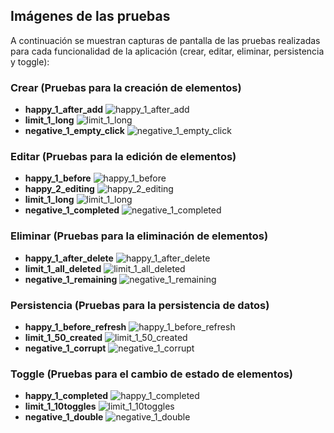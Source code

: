 ## Imágenes de las pruebas

A continuación se muestran capturas de pantalla de las pruebas realizadas para cada funcionalidad de la aplicación (crear, editar, eliminar, persistencia y toggle):

### Crear (Pruebas para la creación de elementos)

- **happy_1_after_add**
  ![happy_1_after_add](public/reports/screenshots/crear/happy_1_after_add.png)
- **limit_1_long**
  ![limit_1_long](public/reports/screenshots/crear/limit_1_long.png)
- **negative_1_empty_click**
  ![negative_1_empty_click](public/reports/screenshots/crear/negative_1_empty_click.png)

### Editar (Pruebas para la edición de elementos)

- **happy_1_before**
  ![happy_1_before](public/reports/screenshots/editar/happy_1_before.png)
- **happy_2_editing**
  ![happy_2_editing](public/reports/screenshots/editar/happy_2_editing.png)
- **limit_1_long**
  ![limit_1_long](public/reports/screenshots/editar/limit_1_long.png)
- **negative_1_completed**
  ![negative_1_completed](public/reports/screenshots/editar/negative_1_completed.png)

### Eliminar (Pruebas para la eliminación de elementos)

- **happy_1_after_delete**
  ![happy_1_after_delete](public/reports/screenshots/eliminar/happy_1_after_delete.png)
- **limit_1_all_deleted**
  ![limit_1_all_deleted](public/reports/screenshots/eliminar/limit_1_all_deleted.png)
- **negative_1_remaining**
  ![negative_1_remaining](public/reports/screenshots/eliminar/negative_1_remaining.png)

### Persistencia (Pruebas para la persistencia de datos)

- **happy_1_before_refresh**
  ![happy_1_before_refresh](public/reports/screenshots/persistencia/happy_1_before_refresh.png)
- **limit_1_50_created**
  ![limit_1_50_created](public/reports/screenshots/persistencia/limit_1_50_created.png)
- **negative_1_corrupt**
  ![negative_1_corrupt](public/reports/screenshots/persistencia/negative_1_corrupt.png)

### Toggle (Pruebas para el cambio de estado de elementos)

- **happy_1_completed**
  ![happy_1_completed](public/reports/screenshots/toggle/happy_1_completed.png)
- **limit_1_10toggles**
  ![limit_1_10toggles](public/reports/screenshots/toggle/limit_1_10toggles.png)
- **negative_1_double**
  ![negative_1_double](public/reports/screenshots/toggle/negative_1_double.png)
